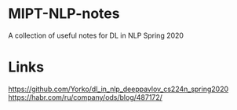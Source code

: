 # MIPT-NLP-notes
A collection of useful notes for DL in NLP Spring 2020
# Links
https://github.com/Yorko/dl_in_nlp_deeppavlov_cs224n_spring2020
https://habr.com/ru/company/ods/blog/487172/
